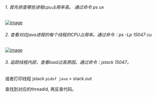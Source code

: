 ###### 1. 首先排查哪些进程cpu占用率高。 通过命令 ps ux

[![image](https://images2015.cnblogs.com/blog/731331/201608/731331-20160817133313328-137128375.png)](http://images2015.cnblogs.com/blog/731331/201608/731331-20160817133312687-385288873.png)

###### 2. 查看对应java进程的每个线程的CPU占用率。通过命令：ps -Lp 15047 cu

[![image](https://images2015.cnblogs.com/blog/731331/201608/731331-20160817133314484-415014403.png)](http://images2015.cnblogs.com/blog/731331/201608/731331-20160817133313875-637400485.png)

###### 3. 追踪线程内部，查看load过高原因。通过命令：jstack 15047。

或者打印线程 jstack `pidof java` > stack.out

查找到对应的threadid, 再反查代码。